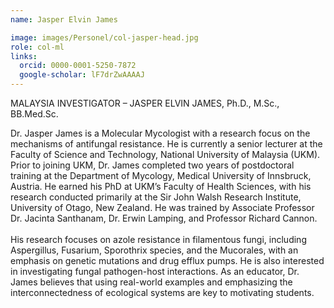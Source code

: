 ```yaml
---
name: Jasper Elvin James

image: images/Personel/col-jasper-head.jpg
role: col-ml
links:
  orcid: 0000-0001-5250-7872
  google-scholar: lF7drZwAAAAJ
---
```

MALAYSIA INVESTIGATOR – JASPER ELVIN JAMES, Ph.D., M.Sc., BB.Med.Sc.

Dr. Jasper James is a Molecular Mycologist with a research focus on the mechanisms of antifungal resistance. He is currently a senior lecturer at the Faculty of Science and Technology, National University of Malaysia (UKM). Prior to joining UKM, Dr. James completed two years of postdoctoral training at the Department of Mycology, Medical University of Innsbruck, Austria. He earned his PhD at UKM’s Faculty of Health Sciences, with his research conducted primarily at the Sir John Walsh Research Institute, University of Otago, New Zealand. He was trained by Associate Professor Dr. Jacinta Santhanam, Dr. Erwin Lamping, and Professor Richard Cannon. <br>
<br>
His research focuses on azole resistance in filamentous fungi, including Aspergillus, Fusarium, Sporothrix species, and the Mucorales, with an emphasis on genetic mutations and drug efflux pumps. He is also interested in investigating fungal pathogen-host interactions. As an educator, Dr. James believes that using real-world examples and emphasizing the interconnectedness of ecological systems are key to motivating students.
